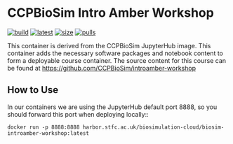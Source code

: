 CCPBioSim Intro Amber Workshop
==============================

[![build](https://github.com/jimboid/biosim-introamber-workshop/actions/workflows/build.yml/badge.svg?branch=main)](https://github.com/jimboid/biosim-introamber-workshop/actions/workflows/build.yml)
[![latest](https://img.shields.io/badge/dynamic/xml?url=https%3A%2F%2Fgithub.com%2Fjimboid%2Fbackage%2Fraw%2Findex%2Fjimboid%2Fbiosim-introamber-workshop%2Fbiosim-introamber-workshop.xml&query=xml%2Fversion%5B.%2Flatest%5B.%3D%22true%22%5D%5D%2Ftags%5B.!%3D%22latest%22%5D&logo=github&label=latest&color=purple)](https://github.com/jimboid/biosim-introamber-workshop)
[![size](https://img.shields.io/badge/dynamic/xml?url=https%3A%2F%2Fgithub.com%2Fjimboid%2Fbackage%2Fraw%2Findex%2Fjimboid%2Fbiosim-introamber-workshop%2Fbiosim-introamber-workshop.xml&query=xml%2Fsize&logo=github&label=size&color=orange)](https://github.com/jimboid/biosim-introamber-workshop)
[![pulls](https://img.shields.io/badge/dynamic/xml?url=https%3A%2F%2Fgithub.com%2Fjimboid%2Fbackage%2Fraw%2Findex%2Fjimboid%2Fbiosim-introamber-workshop%2Fbiosim-introamber-workshop.xml&query=xml%2Fdownloads&logo=github&label=pulls&color=blue)](https://github.com/jimboid/biosim-introamber-workshop)

This container is derived from the CCPBioSim JupyterHub image. This container
adds the necessary software packages and notebook content to form a deployable
course container. The source content for this course can be found at
https://github.com/CCPBioSim/introamber-workshop

How to Use
----------

In our containers we are using the JupyterHub default port 8888, so you should
forward this port when deploying locally::

    docker run -p 8888:8888 harbor.stfc.ac.uk/biosimulation-cloud/biosim-introamber-workshop:latest
